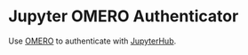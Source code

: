 # Jupyter OMERO Authenticator

Use [OMERO](https://www.openmicroscopy.org/omero/) to authenticate with [JupyterHub](https://jupyter.org/hub).
